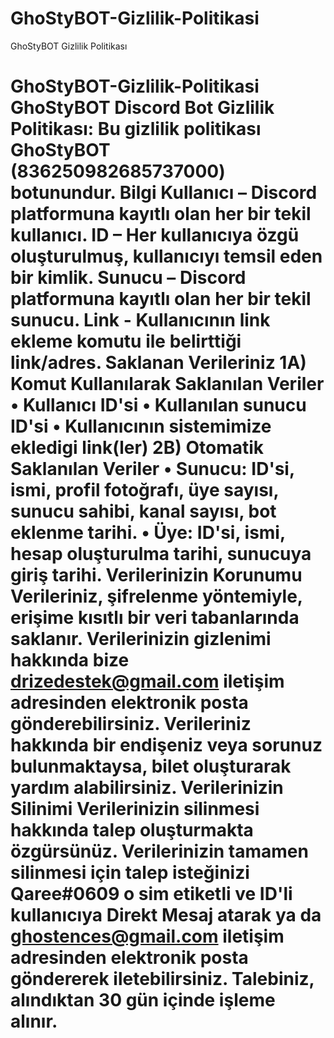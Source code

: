 # GhoStyBOT-Gizlilik-Politikasi
GhoStyBOT Gizlilik Politikası
# GhoStyBOT-Gizlilik-Politikasi  GhoStyBOT Discord Bot Gizlilik Politikası: Bu gizlilik politikası GhoStyBOT (836250982685737000) botunundur.  Bilgi Kullanıcı – Discord platformuna kayıtlı olan her bir tekil kullanıcı. ID – Her kullanıcıya özgü oluşturulmuş, kullanıcıyı temsil eden bir kimlik. Sunucu – Discord platformuna kayıtlı olan her bir tekil sunucu. Link - Kullanıcının link ekleme komutu ile belirttiği link/adres.  Saklanan Verileriniz 1A) Komut Kullanılarak Saklanılan Veriler • Kullanıcı ID'si • Kullanılan sunucu ID'si • Kullanıcının sistemimize ekledigi link(ler) 2B) Otomatik Saklanılan Veriler • Sunucu: ID'si, ismi, profil fotoğrafı, üye sayısı, sunucu sahibi, kanal sayısı, bot eklenme tarihi. • Üye: ID'si, ismi, hesap oluşturulma tarihi, sunucuya giriş tarihi.  Verilerinizin Korunumu Verileriniz, şifrelenme yöntemiyle, erişime kısıtlı bir veri tabanlarında saklanır. Verilerinizin gizlenimi hakkında bize drizedestek@gmail.com iletişim adresinden elektronik posta gönderebilirsiniz. Verileriniz hakkında bir endişeniz veya sorunuz bulunmaktaysa, bilet oluşturarak yardım alabilirsiniz.  Verilerinizin Silinimi Verilerinizin silinmesi hakkında talep oluşturmakta özgürsünüz. Verilerinizin tamamen silinmesi için talep isteğinizi Qaree#0609 o sim etiketli ve ID'li kullanıcıya Direkt Mesaj atarak ya da ghostences@gmail.com iletişim adresinden elektronik posta göndererek iletebilirsiniz. Talebiniz, alındıktan 30 gün içinde işleme alınır.
